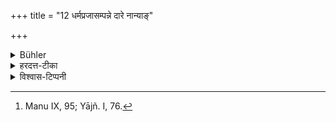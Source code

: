 +++
title = "12 धर्मप्रजासम्पन्ने दारे नान्याङ्"

+++

<details><summary>Bühler</summary>

12. If he has a wife who (is willing and able) to perform (her share of) the religious duties and who bears sons, he shall not take a second. [^5] 


[^5]:  Manu IX, 95; Yājñ. I, 76.
</details>

<details><summary>हरदत्त-टीका</summary>

## सूत्रम्
धर्मप्रजासम्पन्ने दारे नाऽन्यां कुर्वीत ॥ १२ ॥  
## टिप्पनी
श्रौतेषु गार्ह्येषु स्मार्तेषु च कर्मसु  
श्रद्धा शक्तिश्च धर्मसम्पत्तिः ।  
प्रजासम्पत्तिः पुत्रवत्वम् ।  
एवंभूते दारे सति नान्याम् ।  
'दारे' इति प्रकृते अन्याम् इति स्त्रीलिङ्गनिर्देशाद्  
अत्रार्थाद् भार्याम् इति गम्यते ।  
नान्यां भार्यां कुर्वीत नोऽद्वहेत् ॥ १२ ॥
</details>

<details><summary>विश्वास-टिप्पनी</summary>

> एवं तर्ह्य् आपस्तम्बिनो ऽस्मद्-आचार्य-ततौ वर्तमानस्य महतो विजयनगरमन्त्रिणो लक्ष्मीकुमारतातार्यस्यैकादश (तद्-अधिका वा) कथं पत्न्यः (याभिस् तुलाभारदानाद्य् अकरोद् इति प्रमाणसिद्धम्)?  
१० पत्नीष्व् एकाऽपि धर्मप्रजासम्पन्ना नेति कठिनं सम्भावयितुम् …

अस्य परिहारः कश्चन स्फुरति - आपद्-धर्म इति।  
लक्ष्मी-कुमारार्य-काले तुरुषाणाम् उपप्लवोऽधिकः, तालिकोट-युधात् परं विघटित-विजय-नगर-साम्राज्य-रक्षायै महान् प्रयासः।  
तदा वीर-मृत्युभिः पुंसाम् नैयून्यम्, कन्यानां चाधिक्यं स्यात्, येनैवं विवाहेन तद्-इतरथा चानेन महता तत्-परिजन-प्रार्थनादिभिस् ताः पतिवद् आश्रिताः -  
नरकासुर-मुक्त-कृष्ण-गृहीताः कन्या इव।

अथवा 

> इ॒न्द्रि॒यव्ँ वै सो॑मपी॒थः ।  
इ॒न्द्रि॒यम् ए॒व सो॑मपी॒थम् अव॑ रुन्धे ।  
तेने᳚न्द्रि॒येण॑ द्वि॒तीया᳚ञ् जा॒याम् अ॒भ्य॑श्ञुते॥ 57  
… तस्मा॒त् ते द्वे द्वे॑ जा॒ये अ॒भ्या᳚ख्षत ।  
य ए॒वव्ँ वेद॑ -  
अ॒भि द्वि॒तीया॑ञ् जा॒याम् अ॑श्ञुते ।
</details>

